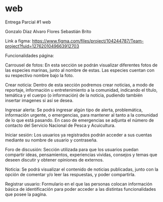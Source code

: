 # web
Entrega Parcial #1 web

Gonzalo Díaz
Alvaro Flores
Sebastián Brito


Link a figma: https://www.figma.com/files/project/104244787/Team-project?fuid=1276201049663912703


Funcionalidades página:

Carrousel de fotos: En esta sección se podrán visualizar diferentes fotos de las especies marinas, junto al nombre de estas. Las especies cuentan con su respectivo nombre bajo la foto.

Crear noticia: Dentro de esta sección podremos crear noticias, a modo de reportaje, información u entretenimiento a la comunidad, indicando el título, temática y el cuerpo (o información) de la noticia, pudiendo también insertar imagenes si así se desea.

Ingresar alerta: Se podrá ingresar algún tipo de alerta, problemática, información urgente, o emergencias, para mantener al tanto a la comunidad de lo que está pasando. En caso de emergencias se adjunta el número de contacto del Servicio Nacional de Pesca y Acuicultura.

Iniciar sesión: Los usuarios ya registrados podrán acceder a sus cuentas mediante su nombre de usuario y contraseña.

Foro de discusión: Sección utilizada para que los usuarios puedan compartir ideas, pensamientos, experiencias vividas, consejos y temas que deseen discutir y obtener opiniones de externos.

Noticia: Se podrá visualizar el contenido de noticias publicadas, junto con la opción de comentar y/o leer las respuestas, y poder compartirla.

Registrar usuario: Formulario en el que las personas colocan información básica de identificación para poder acceder a las distintas funcionalidades que posee la pagína.
